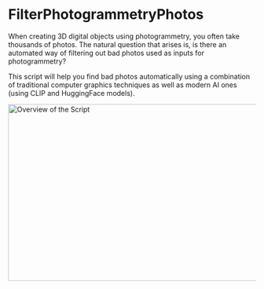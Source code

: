 # FilterPhotogrammetryPhotos

When creating 3D digital objects using photogrammetry, you often take thousands of photos. The natural question that arises is, is there an automated way of filtering out bad photos used as inputs for photogrammetry? 

This script will help you find bad photos automatically using a combination of traditional computer graphics techniques as well as modern AI ones (using CLIP and HuggingFace models).

<a href="https://www.youtube.com/watch?v=Lx3iu5rBwns" target="_blank">
    <img src="https://raw.githubusercontent.com/alonsorobots/FilterPhotogrammetryPhotos/main/VideoOverview.jpg" alt="Overview of the Script" width="640" height="360">
</a>
